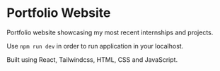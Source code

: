 # Portfolio Website

Portfolio website showcasing my most recent internships and projects.

Use `npm run dev` in order to run application in your localhost.

Built using React, Tailwindcss, HTML, CSS and JavaScript.
